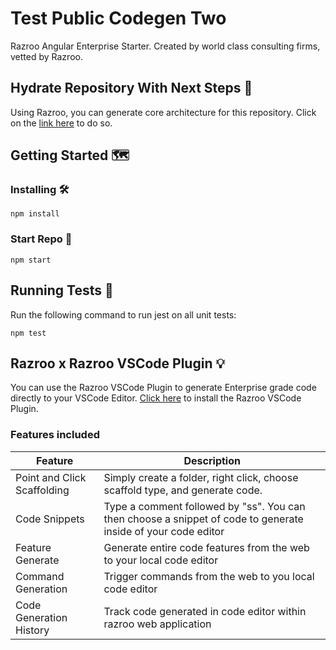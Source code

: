 # Test Public Codegen Two

Razroo Angular Enterprise Starter. Created by world class consulting firms, vetted by Razroo. 

## Hydrate Repository With Next Steps 🌊

Using Razroo, you can generate core architecture for this repository. Click on the <a href="https://razroo.com/community/angular-16.1.0/starter/add-styling-infrastructure-recipe/create-common-styles-lib" target="_blank">link here</a> to do so.

## Getting Started 🗺️

### Installing 🛠️
```
npm install
```

### Start Repo 🏁
```
npm start
```

## Running Tests 🧪
Run the following command to run jest on all unit tests:
```
npm test
```

## Razroo x Razroo VSCode Plugin 💡
You can use the Razroo VSCode Plugin to generate Enterprise grade code directly to your VSCode Editor. <a href="vscode:extension/Razroo.razroo-vscode-plugin" target="_blank">Click here</a> to install the Razroo VSCode Plugin.

### Features included
| Feature                     	| Description                                                                                                   	|
|-----------------------------	|---------------------------------------------------------------------------------------------------------------	|
| Point and Click Scaffolding 	| Simply create a folder, right click, choose scaffold type, and generate code.                                 	|
| Code Snippets               	| Type a comment followed by "ss". You can then choose a snippet of code to generate inside of your code editor 	|
| Feature Generate            	| Generate entire code features from the web to your local code editor                                          	|
| Command Generation          	| Trigger commands from the web to you local code editor                                                        	|
| Code Generation History     	| Track code generated in code editor within razroo web application                                             	|
